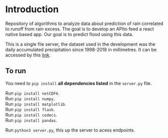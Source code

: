 # Introduction

Repository of algorithms to analyze data about prediction of rain correlated to runoff from rain excess. The goal is to develop an APIto feed a react native based app. Our goal is to predict flood using this data.

This is a single file server, the dataset used in the development was the daily accumulated precipitation since 1998-2018 in millimetres. It can be accessed by this [link](https://disc.gsfc.nasa.gov/api/jobs/results/5bcb573aeff6bc8a46d3d6f4).

## To run

You need to ```pip install``` **all dependencies listed** in the ```server.py``` file.

Run ```pip install netCDF4```.<br />
Run ```pip install numpy```.<br />
Run ```pip install matplotlib```.<br />
Run ```pip install flask```.<br />
Run ```pip install codecs```.<br />
Run ```pip install pandas```.<br />

Run ```python3 server.py```, this up the server to acess endpoints.
